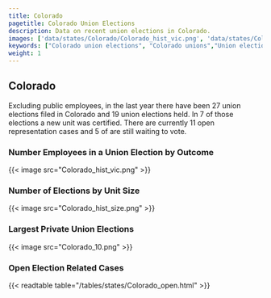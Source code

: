 ```yaml
---
title: Colorado
pagetitle: Colorado Union Elections
description: Data on recent union elections in Colorado.
images: ['data/states/Colorado/Colorado_hist_vic.png', 'data/states/Colorado/Colorado_hist_size.png', 'data/states/Colorado/Colorado_10.png']
keywords: ["Colorado union elections", "Colorado unions","Union elections"]
weight: 1
---
```

##  Colorado

Excluding public employees, in the last year there have been 27 union elections filed in Colorado and 19 union elections held. In 7 of those elections a new unit was certified. There are currently 11 open representation cases and 5 of are still waiting to vote.

### Number Employees in a Union Election by Outcome
{{< image src="Colorado_hist_vic.png" >}}

### Number of Elections by Unit Size
{{< image src="Colorado_hist_size.png" >}}

### Largest Private Union Elections
{{< image src="Colorado_10.png" >}}

### Open Election Related Cases
{{< readtable table="/tables/states/Colorado_open.html" >}}

